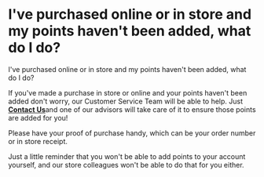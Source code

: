 # I've purchased online or in store and my points haven't been added, what do I do?

I've purchased online or in store and my points haven't been added, what do I do?

If you've made a purchase in store or online and your points haven't been added don't worry, our Customer Service Team will be able to help. Just [**Contact Us**](https://help.hollandandbarrett.com/hc/en-gb/articles/20011957983378-Contact-us)and one of our advisors will take care of it to ensure those points are added for you!

Please have your proof of purchase handy, which can be your order number or in store receipt.

Just a little reminder that you won't be able to add points to your account yourself, and our store colleagues won't be able to do that for you either.
